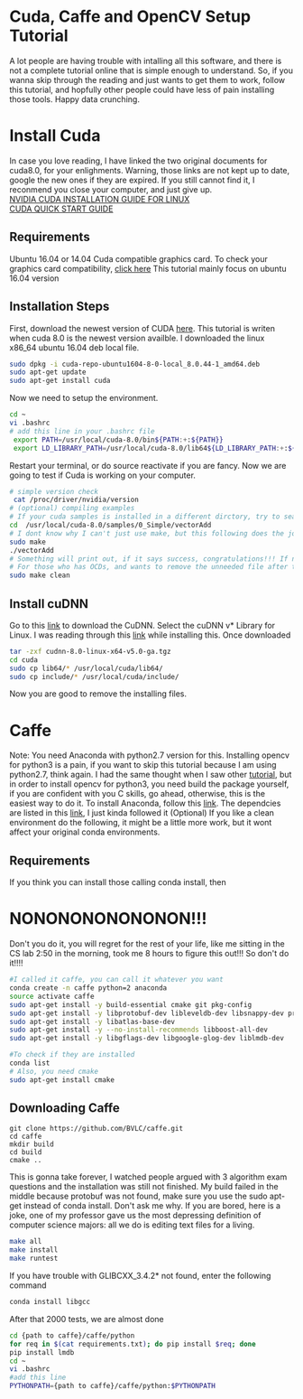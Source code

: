 # Cuda, Caffe and OpenCV Setup Tutorial
A lot people are having trouble with intalling all this software, and there is not a complete tutorial online that is simple enough to understand. So, if you wanna skip through the reading and just wants to get them to work, follow this tutorial, and hopfully other people could have less of pain installing those tools. Happy data crunching.
# Install Cuda
In case you love reading, I have linked the two original documents for cuda8.0, for your enlighments. Warning, those links are not kept up to date, google the new ones if they are expired. If you still cannot find it, I reconmend you close your computer, and just give up.    
[NVIDIA CUDA INSTALLATION GUIDE FOR LINUX](http://docs.nvidia.com/cuda/cuda-installation-guide-linux/#axzz4Xe5BN9U9)   
[CUDA QUICK START GUIDE](http://docs.nvidia.com/cuda/cuda-quick-start-guide/#axzz4Xe5BN9U9)   
## Requirements 
Ubuntu 16.04 or 14.04
Cuda compatible graphics card. To check your graphics card compatibility, [click here](https://developer.nvidia.com/cuda-gpus)
This tutorial mainly focus on ubuntu 16.04 version 
## Installation Steps
First, download the newest version of CUDA [here](https://developer.nvidia.com/cuda-downloads). This tutorial is writen when cuda 8.0 is the newest version availble. I downloaded the linux x86_64 ubuntu 16.04 deb local file.
```bash
sudo dpkg -i cuda-repo-ubuntu1604-8-0-local_8.0.44-1_amd64.deb
sudo apt-get update
sudo apt-get install cuda
```
Now we need to setup the environment.
```bash
cd ~
vi .bashrc
# add this line in your .bashrc file
 export PATH=/usr/local/cuda-8.0/bin${PATH:+:${PATH}}
 export LD_LIBRARY_PATH=/usr/local/cuda-8.0/lib64${LD_LIBRARY_PATH:+:${LD_LIBRARY_PATH}}
```
Restart your terminal, or do source reactivate if you are fancy. Now we are going to test if Cuda is working on your computer.
```bash
# simple version check
 cat /proc/driver/nvidia/version
# (optional) compiling examples
# If your cuda samples is installed in a different dirctory, try to search it. If you still cannot find it, just google how to find it.
cd  /usr/local/cuda-8.0/samples/0_Simple/vectorAdd
# I dont know why I can't just use make, but this following does the job
sudo make
./vectorAdd
# Something will print out, if it says success, congratulations!!! If not, go to the official documents, I can't help you.
# For those who has OCDs, and wants to remove the unneeded file after this 
sudo make clean
```
## Install cuDNN
Go to this [link](https://developer.nvidia.com/rdp/cudnn-download) to download the CuDNN. Select the cuDNN v* Library for Linux. I was reading through this [link](http://www.pyimagesearch.com/2016/07/04/how-to-install-cuda-toolkit-and-cudnn-for-deep-learning/) while installing this.
Once downloaded
```bash
tar -zxf cudnn-8.0-linux-x64-v5.0-ga.tgz
cd cuda
sudo cp lib64/* /usr/local/cuda/lib64/
sudo cp include/* /usr/local/cuda/include/
```
Now you are good to remove the installing files.
# Caffe
Note: You need Anaconda with python2.7 version for this. Installing opencv for python3 is a pain, if you want to skip this tutorial because I am using python2.7, think again. I had the same thought when I saw other [tutorial](https://yangcha.github.io/Caffe-Conda/), but in order to install opencv for python3, you need build the package yourself, if you are confident with you C skills, go ahead, otherwise, this is the easiest way to do it. To install Anaconda, follow this [link](https://www.continuum.io/downloads).
The dependcies are listed in this [link](http://caffe.berkeleyvision.org/installation.html), I just kinda followed it
(Optional) If you like a clean environment do the following, it might be a little more work, but it wont affect your original conda environments.
## Requirements
If you think you can install those calling conda install, then 
# NONONONONONONON!!!
Don't you do it, you will regret for the rest of your life, like me sitting in the CS lab 2:50 in the morning, took me 8 hours to figure this out!!! So don't do it!!!!
```bash
#I called it caffe, you can call it whatever you want
conda create -n caffe python=2 anaconda
source activate caffe
sudo apt-get install -y build-essential cmake git pkg-config
sudo apt-get install -y libprotobuf-dev libleveldb-dev libsnappy-dev protobuf-compiler
sudo apt-get install -y libatlas-base-dev 
sudo apt-get install -y --no-install-recommends libboost-all-dev
sudo apt-get install -y libgflags-dev libgoogle-glog-dev liblmdb-dev

#To check if they are installed
conda list
# Also, you need cmake
sudo apt-get install cmake
```
## Downloading Caffe
```
git clone https://github.com/BVLC/caffe.git
cd caffe
mkdir build
cd build
cmake ..
```
This is gonna take forever, I watched people argued with 3 algorithm exam questions and the installation was still not finished.
My build failed in the middle because protobuf was not found, make sure you use the sudo apt-get instead of conda install. Don't ask me why. If you are bored, here is a joke, one of my professor gave us the most depressing definition of computer science majors: all we do is editing text files for a living.
```bash
make all
make install
make runtest
```
If you have trouble with GLIBCXX_3.4.2* not found, enter the following command
```bash
conda install libgcc
```
After that 2000 tests, we are almost done
```bash
cd {path to caffe}/caffe/python
for req in $(cat requirements.txt); do pip install $req; done
pip install lmdb
cd ~
vi .bashrc
#add this line
PYTHONPATH={path to caffe}/caffe/python:$PYTHONPATH
```


